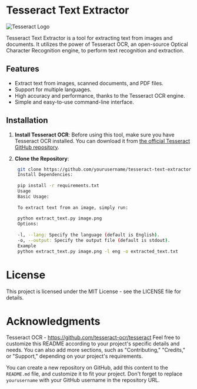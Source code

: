 # Tesseract Text Extractor

![Tesseract Logo](https://github.com/tesseract-ocr/tesseract/raw/master/doc/images/tesseract_logo_leptonica.png)

Tesseract Text Extractor is a tool for extracting text from images and documents. It utilizes the power of Tesseract OCR, an open-source Optical Character Recognition engine, to perform text recognition and extraction.

## Features

- Extract text from images, scanned documents, and PDF files.
- Support for multiple languages.
- High accuracy and performance, thanks to the Tesseract OCR engine.
- Simple and easy-to-use command-line interface.

## Installation

1. **Install Tesseract OCR**: Before using this tool, make sure you have Tesseract OCR installed. You can download it from [the official Tesseract GitHub repository](https://github.com/tesseract-ocr/tesseract).

2. **Clone the Repository**:

   ```bash
    git clone https://github.com/yourusername/tesseract-text-extractor.git
    Install Dependencies:
    
    pip install -r requirements.txt
    Usage
    Basic Usage:
    
    To extract text from an image, simply run:
    
    python extract_text.py image.png
    Options:
    
    -l, --lang: Specify the language (default is English).
    -o, --output: Specify the output file (default is stdout).
    Example
    python extract_text.py image.png -l eng -o extracted_text.txt

# License
This project is licensed under the MIT License - see the LICENSE file for details.

# Acknowledgments
Tesseract OCR - https://github.com/tesseract-ocr/tesseract
Feel free to customize this README according to your project's specific details and needs. You can also add more sections, such as "Contributing," "Credits," or "Support," depending on your project's requirements.

You can create a new repository on GitHub, add this content to the `README.md` file, and customize it to fit your project. Don't forget to replace `yourusername` with your GitHub username in the repository URL.
